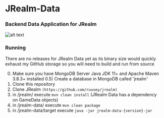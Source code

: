 # JRealm-Data
### Backend Data Application for JRealm 
![alt text](https://i.imgur.com/E4MiMd5.jpg) </br>

### Running

There are no releases for JRealm Data yet as its binary size would quickly exhaust my GitHub storage so you will
need to build and run from source

0) Make sure you have MongoDB Server Java JDK 11+ and Apache Maven 3.8.3+ installed
0.5) Create a database in MongoDB called 'jrealm'
2) Clone this repository
3) Clone JRealm `(https://github.com/ruusey/jrealm)`
4) in /jrealm/ execute `mvn clean install` (JRealm Data has a dependency on GameData objects)
5) in /jrealm-data/ execute `mvn clean package`
6) in /jrealm-data/target execute `java -jar jrealm-data-{version}-jar`
